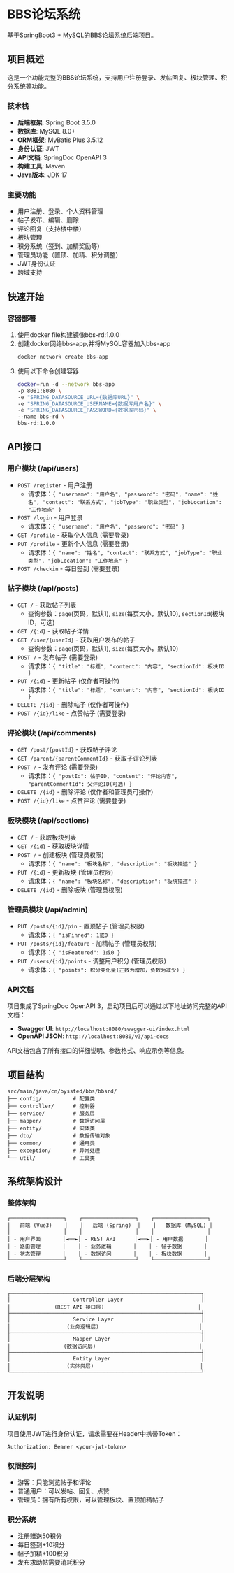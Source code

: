 # BBS论坛系统

基于SpringBoot3 + MySQL的BBS论坛系统后端项目。

## 项目概述

这是一个功能完整的BBS论坛系统，支持用户注册登录、发帖回复、板块管理、积分系统等功能。

### 技术栈

- **后端框架**: Spring Boot 3.5.0
- **数据库**: MySQL 8.0+
- **ORM框架**: MyBatis Plus 3.5.12
- **身份认证**: JWT
- **API文档**: SpringDoc OpenAPI 3
- **构建工具**: Maven
- **Java版本**: JDK 17

### 主要功能

- 用户注册、登录、个人资料管理
- 帖子发布、编辑、删除
- 评论回复（支持楼中楼）
- 板块管理
- 积分系统（签到、加精奖励等）
- 管理员功能（置顶、加精、积分调整）
- JWT身份认证
- 跨域支持

## 快速开始

### 容器部署

1. 使用docker file构建镜像bbs-rd:1.0.0
2. 创建docker网络bbs-app,并将MySQL容器加入bbs-app
   ```bash
   docker network create bbs-app
   ``` 
3. 使用以下命令创建容器
   ```bash
   docker=run -d --network bbs-app
   -p 8081:8080 \
   -e "SPRING_DATASOURCE_URL={数据库URL}" \ 
   -e "SPRING_DATASOURCE_USERNAME={数据库用户名}" \
   -e "SPRING_DATASOURCE_PASSWORD={数据库密码}" \
   --name bbs-rd \
   bbs-rd:1.0.0
   ```

## API接口

### 用户模块 (/api/users)

- `POST /register` - 用户注册
  - 请求体：`{ "username": "用户名", "password": "密码", "name": "姓名", "contact": "联系方式", "jobType": "职业类型", "jobLocation": "工作地点" }`
- `POST /login` - 用户登录
  - 请求体：`{ "username": "用户名", "password": "密码" }`
- `GET /profile` - 获取个人信息 (需要登录)
- `PUT /profile` - 更新个人信息 (需要登录)
  - 请求体：`{ "name": "姓名", "contact": "联系方式", "jobType": "职业类型", "jobLocation": "工作地点" }`
- `POST /checkin` - 每日签到 (需要登录)

### 帖子模块 (/api/posts)

- `GET /` - 获取帖子列表
  - 查询参数：`page`(页码，默认1), `size`(每页大小，默认10), `sectionId`(板块ID，可选)
- `GET /{id}` - 获取帖子详情
- `GET /user/{userId}` - 获取用户发布的帖子
  - 查询参数：`page`(页码，默认1), `size`(每页大小，默认10)
- `POST /` - 发布帖子 (需要登录)
  - 请求体：`{ "title": "标题", "content": "内容", "sectionId": 板块ID }`
- `PUT /{id}` - 更新帖子 (仅作者可操作)
  - 请求体：`{ "title": "标题", "content": "内容", "sectionId": 板块ID }`
- `DELETE /{id}` - 删除帖子 (仅作者可操作)
- `POST /{id}/like` - 点赞帖子 (需要登录)

### 评论模块 (/api/comments)

- `GET /post/{postId}` - 获取帖子评论
- `GET /parent/{parentCommentId}` - 获取子评论列表
- `POST /` - 发布评论 (需要登录)
  - 请求体：`{ "postId": 帖子ID, "content": "评论内容", "parentCommentId": 父评论ID(可选) }`
- `DELETE /{id}` - 删除评论 (仅作者和管理员可操作)
- `POST /{id}/like` - 点赞评论 (需要登录)

### 板块模块 (/api/sections)

- `GET /` - 获取板块列表
- `GET /{id}` - 获取板块详情
- `POST /` - 创建板块 (管理员权限)
  - 请求体：`{ "name": "板块名称", "description": "板块描述" }`
- `PUT /{id}` - 更新板块 (管理员权限)
  - 请求体：`{ "name": "板块名称", "description": "板块描述" }`
- `DELETE /{id}` - 删除板块 (管理员权限)

### 管理员模块 (/api/admin)

- `PUT /posts/{id}/pin` - 置顶帖子 (管理员权限)
  - 请求体：`{ "isPinned": 1或0 }`
- `PUT /posts/{id}/feature` - 加精帖子 (管理员权限)
  - 请求体：`{ "isFeatured": 1或0 }`
- `PUT /users/{id}/points` - 调整用户积分 (管理员权限)
  - 请求体：`{ "points": 积分变化量(正数为增加，负数为减少) }`

### API文档

项目集成了SpringDoc OpenAPI 3，启动项目后可以通过以下地址访问完整的API文档：

- **Swagger UI**: `http://localhost:8080/swagger-ui/index.html`
- **OpenAPI JSON**: `http://localhost:8080/v3/api-docs`

API文档包含了所有接口的详细说明、参数格式、响应示例等信息。

## 项目结构

```
src/main/java/cn/byssted/bbs/bbsrd/
├── config/          # 配置类
├── controller/      # 控制器
├── service/         # 服务层
├── mapper/          # 数据访问层
├── entity/          # 实体类
├── dto/             # 数据传输对象
├── common/          # 通用类
├── exception/       # 异常处理
└── util/            # 工具类
```
## 系统架构设计

### 整体架构
```
┌─────────────────┐    ┌─────────────────┐    ┌─────────────────┐
│   前端 (Vue3)    │    │   后端 (Spring)  │    │   数据库 (MySQL) │
│                 │    │                 │    │                 │
│ - 用户界面       │◄──►│ - REST API      │◄──►│ - 用户数据       │
│ - 路由管理       │    │ - 业务逻辑       │    │ - 帖子数据       │
│ - 状态管理       │    │ - 数据访问       │    │ - 板块数据       │
└─────────────────┘    └─────────────────┘    └─────────────────┘
```

###  后端分层架构
```
┌─────────────────────────────────────────────────────────────┐
│                    Controller Layer                         │
│              (REST API 接口层)                              │
├─────────────────────────────────────────────────────────────┤
│                    Service Layer                            │
│                  (业务逻辑层)                                │
├─────────────────────────────────────────────────────────────┤
│                    Mapper Layer                             │
│                 (数据访问层)                                 │
├─────────────────────────────────────────────────────────────┤
│                    Entity Layer                             │
│                  (实体类层)                                  │
└─────────────────────────────────────────────────────────────┘
```
## 开发说明

### 认证机制

项目使用JWT进行身份认证，请求需要在Header中携带Token：

```
Authorization: Bearer <your-jwt-token>
```

### 权限控制

- 游客：只能浏览帖子和评论
- 普通用户：可以发帖、回复、点赞
- 管理员：拥有所有权限，可以管理板块、置顶加精帖子

### 积分系统

- 注册赠送50积分
- 每日签到+10积分
- 帖子加精+100积分
- 发布求助帖需要消耗积分
